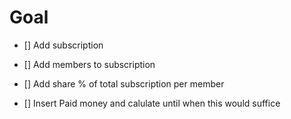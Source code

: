 # Goal

- [] Add subscription
- [] Add members to subscription
- [] Add share % of total subscription per member

- [] Insert Paid money and calulate until when this would suffice
